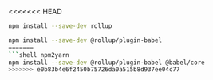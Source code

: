 <<<<<<< HEAD
```sh
npm install --save-dev rollup
```

```sh
npm install --save-dev @rollup/plugin-babel
=======
```shell npm2yarn
npm install --save-dev @rollup/plugin-babel @babel/core
>>>>>>> e0b83b4e6f2450b75726da0a515b8d937ee04c77
```
